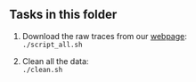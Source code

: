 ## Tasks in this folder

1. Download the raw traces from our [webpage](https://www.cl.cam.ac.uk/research/security/datasets/ascon/U-Os/index.html#DN):  
   `./script_all.sh`

2. Clean all the data:  
   `./clean.sh`  
